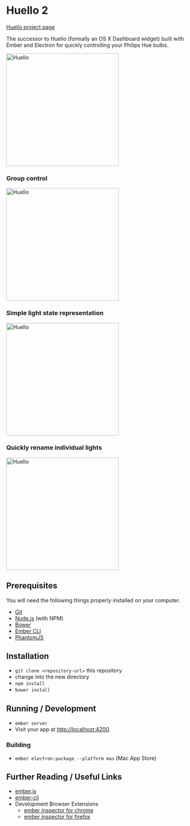 # Huello 2

[Huello project page](https://salcido.github.io/huello-2/)

The successor to Huello (formally an OS X Dashboard widget) built with Ember and Electron for quickly controlling your Philips Hue bulbs.

<img src="https://dl.dropboxusercontent.com/u/22745901/huello-2/Huello.png" alt="Huello" style="width: 300px;" />

### Group control

<img src="https://dl.dropboxusercontent.com/u/22745901/huello-2/huello-small.png" alt="Huello" style="width: 300px;" />

### Simple light state representation

<img src="https://dl.dropboxusercontent.com/u/22745901/huello-2/off-state.png" alt="Huello" style="width: 300px;" />

### Quickly rename individual lights

<img src="https://dl.dropboxusercontent.com/u/22745901/huello-2/rename.png" alt="Huello" style="width: 300px;" />

## Prerequisites

You will need the following things properly installed on your computer.

* [Git](http://git-scm.com/)
* [Node.js](http://nodejs.org/) (with NPM)
* [Bower](http://bower.io/)
* [Ember CLI](http://www.ember-cli.com/)
* [PhantomJS](http://phantomjs.org/)

## Installation

* `git clone <repository-url>` this repository
* change into the new directory
* `npm install`
* `bower install`

## Running / Development

* `ember server`
* Visit your app at [http://localhost:4200](http://localhost:4200).


### Building

* `ember electron:package --platform mas` (Mac App Store)


## Further Reading / Useful Links

* [ember.js](http://emberjs.com/)
* [ember-cli](http://www.ember-cli.com/)
* Development Browser Extensions
  * [ember inspector for chrome](https://chrome.google.com/webstore/detail/ember-inspector/bmdblncegkenkacieihfhpjfppoconhi)
  * [ember inspector for firefox](https://addons.mozilla.org/en-US/firefox/addon/ember-inspector/)
